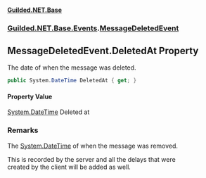
#### [Guilded.NET.Base](Guilded_NET_Base 'Guilded_NET_Base')
### [Guilded.NET.Base.Events](Guilded_NET_Base#Guilded_NET_Base_Events 'Guilded.NET.Base.Events').[MessageDeletedEvent](MessageDeletedEvent 'Guilded.NET.Base.Events.MessageDeletedEvent')
## MessageDeletedEvent.DeletedAt Property
The date of when the message was deleted.  
```csharp
public System.DateTime DeletedAt { get; }
```

#### Property Value
[System.DateTime](https://docs.microsoft.com/en-us/dotnet/api/System.DateTime 'System.DateTime')
Deleted at
### Remarks
The [System.DateTime](https://docs.microsoft.com/en-us/dotnet/api/System.DateTime 'System.DateTime') of when the message was removed.



This is recorded by the server and all the delays that were  
created by the client will be added as well.
